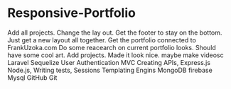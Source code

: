 # Responsive-Portfolio
Add all projects.
Change the lay out.
Get the footer to stay on the bottom.
Just get a new layout all together.
Get the portfolio connected to FrankUzoka.com
Do some reacearch on current portfolio looks.
Should have some cool art.
Add projects.
Made it look nice.
maybe make videosc
Laravel
Sequelize
User Authentication
MVC
Creating APIs,
Express.js
Node.js,
Writing tests,
Sessions
Templating Engins
MongoDB
firebase
Mysql
GitHub
Git
